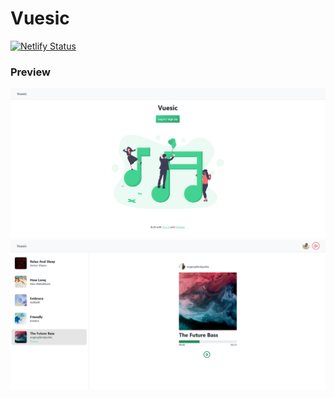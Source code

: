 # Vuesic

[![Netlify Status](https://api.netlify.com/api/v1/badges/7830f42f-2fa5-4c40-8f5b-7d67a8c40abe/deploy-status)](https://app.netlify.com/sites/vuesic-sreekar/deploys)

### Preview

![](preview/1.png)
![](preview/2.png)
